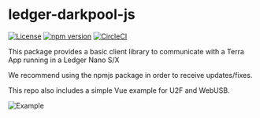 # ledger-darkpool-js

[![License](https://img.shields.io/badge/License-Apache%202.0-blue.svg)](https://opensource.org/licenses/Apache-2.0)
[![npm version](https://badge.fury.io/js/ledger-darkpool-js.svg)](https://badge.fury.io/js/ledger-darkpool-js)
[![CircleCI](https://circleci.com/gh/ZondaX/ledger-darkpool-js/tree/master.svg?style=shield)](https://circleci.com/gh/terra-project/ledger-darkpool-js/tree/master)

This package provides a basic client library to communicate with a Terra App running in a Ledger Nano S/X

We recommend using the npmjs package in order to receive updates/fixes.

This repo also includes a simple Vue example for U2F and WebUSB.

![Example](docs/example.png)

